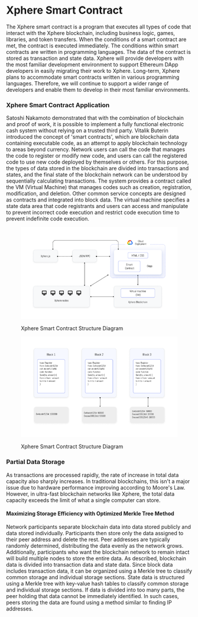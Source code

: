 # Xphere Smart Contract

The Xphere smart contract is a program that executes all types of code that interact with the Xphere blockchain, including business logic, games, libraries, and token transfers. When the conditions of a smart contract are met, the contract is executed immediately. The conditions within smart contracts are written in programming languages. The data of the contract is stored as transaction and state data. Xphere will provide developers with the most familiar development environment to support Ethereum DApp developers in easily migrating their work to Xphere. Long-term, Xphere plans to accommodate smart contracts written in various programming languages. Therefore, we will continue to support a wider range of developers and enable them to develop in their most familiar environments.



### Xphere Smart Contract Application

Satoshi Nakamoto demonstrated that with the combination of blockchain and proof of work, it is possible to implement a fully functional electronic cash system without relying on a trusted third party. Vitalik Buterin introduced the concept of 'smart contracts', which are blockchain data containing executable code, as an attempt to apply blockchain technology to areas beyond currency. Network users can call the code that manages the code to register or modify new code, and users can call the registered code to use new code deployed by themselves or others. For this purpose, the types of data stored in the blockchain are divided into transactions and states, and the final state of the blockchain network can be understood by sequentially calculating transactions. The system provides a contract called the VM (Virtual Machine) that manages codes such as creation, registration, modification, and deletion. Other common service concepts are designed as contracts and integrated into block data. The virtual machine specifies a state data area that code registrants and users can access and manipulate to prevent incorrect code execution and restrict code execution time to prevent indefinite code execution.



<figure><img src="../.gitbook/assets/img_02.png" alt=""><figcaption><p>Xphere Smart Contract Structure Diagram</p></figcaption></figure>



<figure><img src="../.gitbook/assets/img_03.png" alt=""><figcaption><p>Xphere Smart Contract Structure Diagram</p></figcaption></figure>



### Partial Data Storage

As transactions are processed rapidly, the rate of increase in total data capacity also sharply increases. In traditional blockchains, this isn't a major issue due to hardware performance improving according to Moore's Law. However, in ultra-fast blockchain networks like Xphere, the total data capacity exceeds the limit of what a single computer can store.  &#x20;

#### Maximizing Storage Efficiency with Optimized Merkle Tree Method

Network participants separate blockchain data into data stored publicly and data stored individually. Participants then store only the data assigned to their peer address and delete the rest. Peer addresses are typically randomly determined, distributing the data evenly as the network grows. Additionally, participants who want the blockchain network to remain intact will build multiple nodes to store the entire data. As described, blockchain data is divided into transaction data and state data. Since block data includes transaction data, it can be organized using a Merkle tree to classify common storage and individual storage sections. State data is structured using a Merkle tree with key-value hash tables to classify common storage and individual storage sections. If data is divided into too many parts, the peer holding that data cannot be immediately identified. In such cases, peers storing the data are found using a method similar to finding IP addresses.









